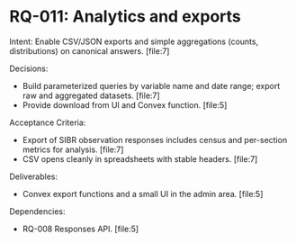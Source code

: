 # RQ-011: Analytics and exports

Intent:
Enable CSV/JSON exports and simple aggregations (counts, distributions) on canonical answers. [file:7]

Decisions:
- Build parameterized queries by variable name and date range; export raw and aggregated datasets. [file:7]
- Provide download from UI and Convex function. [file:5]

Acceptance Criteria:
- Export of SIBR observation responses includes census and per-section metrics for analysis. [file:7]
- CSV opens cleanly in spreadsheets with stable headers. [file:7]

Deliverables:
- Convex export functions and a small UI in the admin area. [file:5]

Dependencies:
- RQ-008 Responses API. [file:5]
